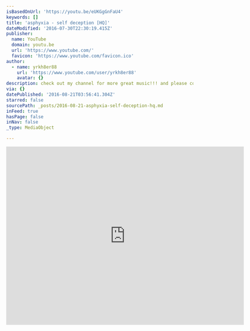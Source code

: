```yaml
---
isBasedOnUrl: 'https://youtu.be/eUKGgGnFaU4'
keywords: []
title: 'asphyxia - self deception [HQ]'
dateModified: '2016-07-30T22:30:19.415Z'
publisher:
  name: YouTube
  domain: youtu.be
  url: 'https://www.youtube.com/'
  favicon: 'https://www.youtube.com/favicon.ico'
author:
  - name: yrkh8er88
    url: 'https://www.youtube.com/user/yrkh8er88'
    avatar: {}
description: check out my channel for more great music!!! and please comment! xD thanks
via: {}
datePublished: '2016-08-21T03:56:41.304Z'
starred: false
sourcePath: _posts/2016-08-21-asphyxia-self-deception-hq.md
inFeed: true
hasPage: false
inNav: false
_type: MediaObject

---
```

<iframe src="https://cdn.embedly.com/widgets/media.html?src=https%3A%2F%2Fwww.youtube.com%2Fembed%2FeUKGgGnFaU4%3Ffeature%3Doembed&amp;url=http%3A%2F%2Fwww.youtube.com%2Fwatch%3Fv%3DeUKGgGnFaU4&amp;image=https%3A%2F%2Fi.ytimg.com%2Fvi%2FeUKGgGnFaU4%2Fhqdefault.jpg&amp;key=b7d04c9b404c499eba89ee7072e1c4f7&amp;type=text%2Fhtml&amp;schema=youtube" width="640" height="480" scrolling="no" frameborder="0" allowfullscreen="" style=""></iframe>